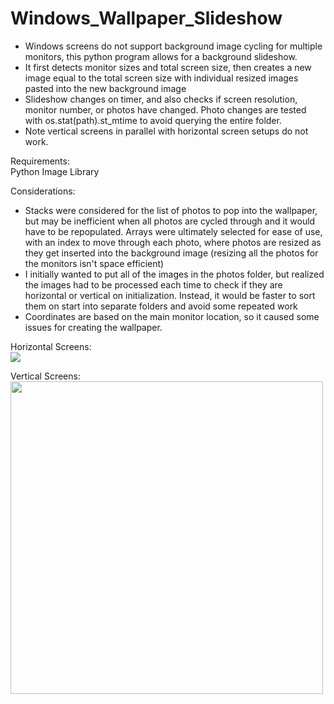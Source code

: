 # Windows_Wallpaper_Slideshow

- Windows screens do not support background image cycling for multiple monitors, this python program allows for a background slideshow. 
- It first detects monitor sizes and total screen size, then creates a new image equal to the total screen size with individual resized images pasted into the new background image 
- Slideshow changes on timer, and also checks if screen resolution, monitor number, or photos have changed. Photo changes are tested with os.stat(path).st_mtime to avoid querying the entire folder.
- Note vertical screens in parallel with horizontal screen setups do not work. 


Requirements: \
Python Image Library


Considerations: 
- Stacks were considered for the list of photos to pop into the wallpaper, but may be inefficient when all photos are cycled through and it would have to be repopulated. Arrays were ultimately selected for ease of use, with an index to move through each photo, where photos are resized as they get inserted into the background image (resizing all the photos for the monitors isn't space efficient)
- I initially wanted to put all of the images in the photos folder, but realized the images had to be processed each time to check if they are horizontal or vertical on initialization. Instead, it would be faster to sort them on start into separate folders and avoid some repeated work
- Coordinates are based on the main monitor location, so it caused some issues for creating the wallpaper. 

Horizontal Screens: \
<img src="https://user-images.githubusercontent.com/77988513/113371636-124bdf00-9324-11eb-9722-eb181d7e40d1.gif"/>


Vertical Screens: \
<img src="https://user-images.githubusercontent.com/77988513/113371657-22fc5500-9324-11eb-9020-838820b7de7d.gif" height = 500px width = 500px/>


